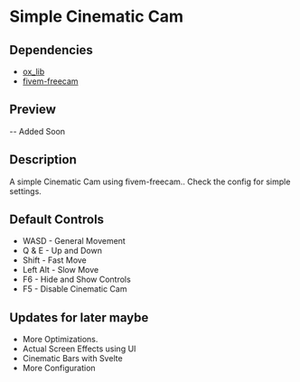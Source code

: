 # Simple Cinematic Cam

## Dependencies
* [ox_lib](https://github.com/overextended/ox_lib)
* [fivem-freecam](https://github.com/Deltanic/fivem-freecam)

## Preview
-- Added Soon

## Description
A simple Cinematic Cam using fivem-freecam..
Check the config for simple settings.

## Default Controls
* WASD - General Movement
* Q & E - Up and Down
* Shift - Fast Move
* Left Alt - Slow Move
* F6 - Hide and Show Controls
* F5 - Disable Cinematic Cam

## Updates for later maybe
* More Optimizations.
* Actual Screen Effects using UI
* Cinematic Bars with Svelte
* More Configuration
